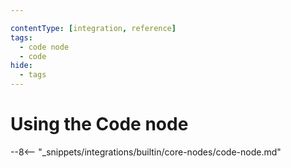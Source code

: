 ```yaml
---

contentType: [integration, reference]
tags:
  - code node
  - code
hide:
  - tags
---
```


# Using the Code node

--8<-- "_snippets/integrations/builtin/core-nodes/code-node.md"
